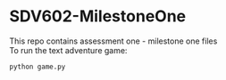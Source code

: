# SDV602-MilestoneOne
This repo contains assessment one - milestone one files<br>
To run the text adventure game:
```python
python game.py
```
